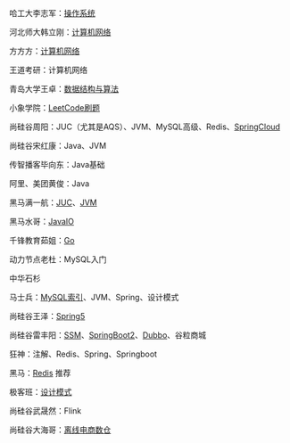 哈工大李志军：[操作系统](https://www.bilibili.com/video/BV1d4411v7u7)

河北师大韩立刚：[计算机网络](https://www.bilibili.com/video/BV1Qb41117mq?from=search&seid=9573054373780663094)

方方方：[计算机网络](https://www.bilibili.com/video/BV1yE411G7Ma?from=search&seid=18265418774097654717) 

王道考研：计算机网络

青岛大学王卓：[数据结构与算法](https://www.bilibili.com/video/BV1L54y1271w)

小象学院：[LeetCode刷题](https://www.bilibili.com/video/BV1GW411Q77S)

尚硅谷周阳：JUC（尤其是AQS）、JVM、MySQL高级、Redis、[SpringCloud](https://www.bilibili.com/video/BV18E411x7eT?from=search&seid=7671757036737902743)

尚硅谷宋红康：Java、JVM

传智播客毕向东：Java基础

阿里、美团黄俊：Java

黑马满一航：[JUC](https://www.bilibili.com/video/BV16J411h7Rd?from=search&seid=9274118365320332992)、[JVM](https://www.bilibili.com/video/BV1yE411Z7AP?from=search&seid=4169341413289868120)

黑马水哥：[JavaIO](https://www.bilibili.com/video/BV1kT4y1M7vt?)

千锋教育茹姐：[Go](https://www.bilibili.com/video/BV1jJ411c7s3)

动力节点老杜：MySQL入门

中华石杉

马士兵：[MySQL索引](https://www.bilibili.com/video/BV1Pp4y1k7W4?from=search&seid=15149069187344634097)、JVM、Spring、设计模式

尚硅谷王泽：[Spring5](https://www.bilibili.com/video/BV1Vf4y127N5)  

尚硅谷雷丰阳：[SSM](https://www.bilibili.com/video/BV1uE411C7CW)、[SpringBoot2](https://www.bilibili.com/video/BV19K4y1L7MT)、[Dubbo](https://www.bilibili.com/video/BV1ns411c7jV?from=search&seid=41594708415770750)、谷粒商城

狂神：注解、Redis、Spring、Springboot

黑马：[Redis](https://www.bilibili.com/video/BV1XV411o7xP?from=search&seid=10498547370795702692)  推荐

极客班：[设计模式](https://www.bilibili.com/video/BV1kW411P7KS?from=search&seid=17464004731703575725)

尚硅谷武晟然：Flink

尚硅谷大海哥：[离线电商数仓](https://www.bilibili.com/video/BV1dD4y1d7wL?)